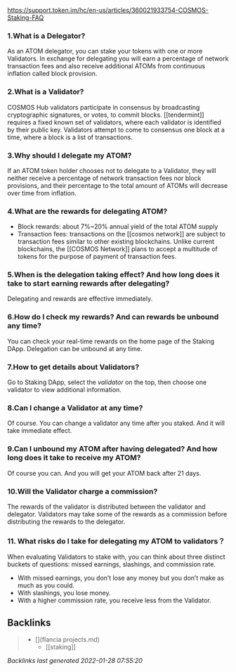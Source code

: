 https://support.token.im/hc/en-us/articles/360021933754-COSMOS-Staking-FAQ

### **1.What is a Delegator?**

As an ATOM delegator, you can stake your tokens with one or more Validators. In exchange for delegating you will earn a percentage of network transaction fees and also receive additional ATOMs from continuous inflation called block provision.

### **2.What is a Validator?**

COSMOS Hub validators participate in consensus by broadcasting cryptographic signatures, or votes, to commit blocks. [[tendermint]] requires a fixed known set of validators, where each validator is identified by their public key. Validators attempt to come to consensus one block at a time, where a block is a list of transactions.

### **3.Why should I delegate my ATOM?**

If an ATOM token holder chooses not to delegate to a Validator, they will neither receive a percentage of network transaction fees nor block provisions, and their percentage to the total amount of ATOMs will decrease over time from inflation.

### **4.What are the rewards for delegating ATOM?**

-   Block rewards: about 7%~20% annual yield of the total ATOM supply
-   Transaction fees: transactions on the [[cosmos network]] are subject to transaction fees similar to other existing blockchains. Unlike current blockchains, the [[COSMOS Network]] plans to accept a multitude of tokens for the purpose of payment of transaction fees.

### **5.When is the delegation taking effect? And how long does it take to start earning rewards after delegating?**

Delegating and rewards are effective immediately.

### **6.How do I check my rewards? And can rewards be unbound any time?**

You can check your real-time rewards on the home page of the Staking DApp. Delegation can be unbound at any time.

### **7.How to get details about Validators?**

Go to Staking DApp, select the _validator_ on the top, then choose one validator to view additional information.

### **8.Can I change a Validator at any time?**

Of course. You can change a validator any time after you staked. And it will take immediate effect.

### **9.Can I unbound my ATOM after having delegated? And how long does it take to receive my ATOM?**

Of course you can. And you will get your ATOM back after 21 days.

### **10.Will the Validator charge a commission?**

The rewards of the validator is distributed between the validator and delegator. Validators may take some of the rewards as a commission before distributing the rewards to the delegator.

### **11\. What risks do I take for delegating my ATOM to validators？**

When evaluating Validators to stake with, you can think about three distinct buckets of questions: missed earnings, slashings, and commission rate.

-   With missed earnings, you don’t lose any money but you don’t make as much as you could.
-   With slashings, you lose money.
-   With a higher commission rate, you receive less from the Validator.



## Backlinks

> - [](flancia projects.md)
>   - [[staking]]

_Backlinks last generated 2022-01-28 07:55:20_
